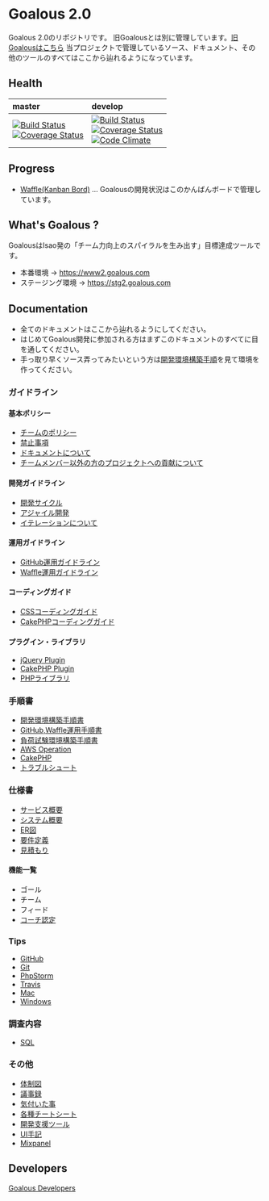 # Goalous 2.0
Goalous 2.0のリポジトリです。
旧Goalousとは別に管理しています。[旧Goalousはこちら](https://github.com/IsaoCorp/goalous)
当プロジェクトで管理しているソース、ドキュメント、その他のツールのすべてはここから辿れるようになっています。

## Health
|master|develop|
|:--|:--|
|[![Build Status](https://magnum.travis-ci.com/IsaoCorp/goalous2.svg?token=33yEbgmrzpwqFzcbu6xi&branch=master)](https://magnum.travis-ci.com/IsaoCorp/goalous2) <br> [![Coverage Status](https://coveralls.io/repos/IsaoCorp/goalous2/badge.svg?branch=master&t=YVamu1)](https://coveralls.io/r/IsaoCorp/goalous2?branch=master)  |  [![Build Status](https://magnum.travis-ci.com/IsaoCorp/goalous2.svg?token=33yEbgmrzpwqFzcbu6xi&branch=develop)](https://magnum.travis-ci.com/IsaoCorp/goalous2) <br> [![Coverage Status](https://coveralls.io/repos/IsaoCorp/goalous2/badge.svg?branch=develop&t=YVamu1)](https://coveralls.io/r/IsaoCorp/goalous2?branch=develop) <br> [![Code Climate](https://codeclimate.com/repos/53b685e0695680777500d34f/badges/cf08317ef617dba84379/gpa.svg)](https://codeclimate.com/repos/53b685e0695680777500d34f/feed)  |

## Progress
- [Waffle(Kanban Bord)](https://waffle.io/isaocorp/goalous2) ... Goalousの開発状況はこのかんばんボードで管理しています。

## What's Goalous ?
GoalousはIsao発の「チーム力向上のスパイラルを生み出す」目標達成ツールです。

- 本番環境 -> https://www2.goalous.com
- ステージング環境 -> https://stg2.goalous.com

## Documentation
- 全てのドキュメントはここから辿れるようにしてください。
- はじめてGoalous開発に参加される方はまずこのドキュメントのすべてに目を通してください。
- 手っ取り早くソース弄ってみたいという方は[開発環境構築手順](docs/process_docs/StartDevelop.md)を見て環境を作ってください。

### ガイドライン
#### 基本ポリシー
- [チームのポリシー](docs/guidelines/TeamPolicy.md)
- [禁止事項](docs/guidelines/Prohibited.md)
- [ドキュメントについて](docs/guidelines/Documentation.md)
- [チームメンバー以外の方のプロジェクトへの貢献について](CONTRIBUTING.md)

#### 開発ガイドライン
- [開発サイクル](docs/guidelines/DevelopmentCycle.md)
- [アジャイル開発](docs/guidelines/Ajile.md)
- [イテレーションについて](docs/guidelines/Iteration.md)

#### 運用ガイドライン
- [GitHub運用ガイドライン](docs/guidelines/GitHub.md)
- [Waffle運用ガイドライン](docs/guidelines/Waffle.md)

#### コーディングガイド
- [CSSコーディングガイド](docs/guidelines/CSS.md)
- [CakePHPコーディングガイド](docs/guidelines/CodingGuideCakePHP.md)

#### プラグイン・ライブラリ
- [jQuery Plugin](docs/guidelines/jQueryPlugins.md)
- [CakePHP Plugin](docs/guidelines/CodingGuideCakePHP.md)
- [PHPライブラリ](docs/guidelines/LibraryForPHP.md)

### 手順書
- [開発環境構築手順書](docs/process_docs/LocalDevEnv.md)
- [GitHub,Waffle運用手順書](docs/process_docs/OperationGitHubAndWaffle.md)
- [負荷試験環境構築手順書](docs/process_docs/StressTest.md)
- [AWS Operation](docs/process_docs/OperationForAWS.md)
- [CakePHP](docs/process_docs/OperationForCakePHP.md)
- [トラブルシュート](docs/process_docs/TroubleShooting.md)

### 仕様書
- [サービス概要](docs/design_specifications/GoalousOverview.md)
- [システム概要](docs/design_specifications/SystemOverview.md)
- [ER図](docs/design_specifications/ERD.md)
- [要件定義](http://bit.ly/1TnQZfX)
- [見積もり](http://bit.ly/1TnR3MB)

#### 機能一覧
- ゴール
- チーム
- フィード
- [コーチ認定](docs/design_specifications/features/CoachApproval.md)

### Tips
- [GitHub](docs/tips/GitHub.md)
- [Git](docs/tips/Git.md)
- [PhpStorm](docs/tips/PhpStorm.md)
- [Travis](docs/tips/Travis.md)
- [Mac](docs/tips/Mac.md)
- [Windows](docs/tips/Windows.md)

### 調査内容
- [SQL](docs/investigations/SQL.md)

### その他
- [体制図](docs/others/ProjectOrganizationDiagram.md)
- [議事録](docs/others/Minutes.md)
- [気付いた事](docs/others/Suggestions.md)
- [各種チートシート](docs/others/Cheetsheets.md)
- [開発支援ツール](docs/others/SupportDevTools.md)
- [UI手記](docs/others/MemoForUI.md)
- [Mixpanel](docs/others/Mixpanel.md)

## Developers
[Goalous Developers](https://github.com/orgs/IsaoCorp/teams/goalous_developers)
